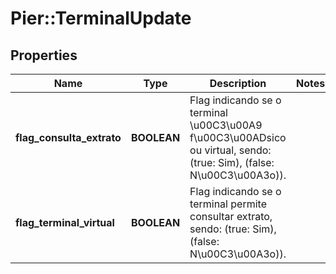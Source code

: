 # Pier::TerminalUpdate

## Properties
Name | Type | Description | Notes
------------ | ------------- | ------------- | -------------
**flag_consulta_extrato** | **BOOLEAN** | Flag indicando se o terminal \u00C3\u00A9 f\u00C3\u00ADsico ou virtual, sendo: (true: Sim), (false: N\u00C3\u00A3o)). | 
**flag_terminal_virtual** | **BOOLEAN** | Flag indicando se o terminal permite consultar extrato, sendo: (true: Sim), (false: N\u00C3\u00A3o)). | 



